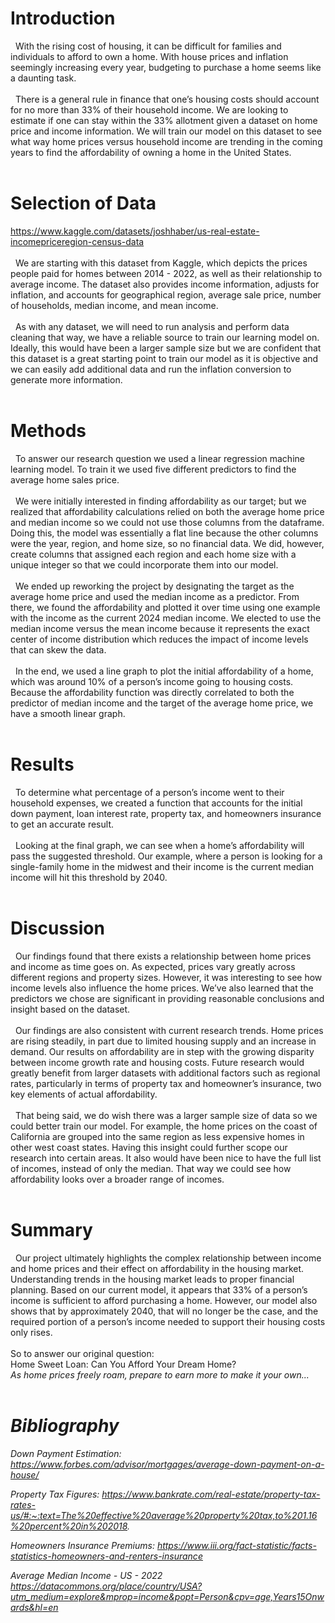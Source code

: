 # Introduction
&nbsp; With the rising cost of housing, it can be difficult for families and individuals to afford to own a home. With house prices and inflation seemingly increasing every year, budgeting to purchase a home seems like a daunting task.
<br>
<br>
&nbsp; There is a general rule in finance that one’s housing costs should account for no more than 33% of their household income. We are looking to estimate if one can stay within the 33% allotment given a dataset on home price and income information. We will train our model on this dataset to see what way home prices versus household income are trending in the coming years to find the affordability of owning a home in the United States.
<br>
<br>
# Selection of Data
https://www.kaggle.com/datasets/joshhaber/us-real-estate-incomepriceregion-census-data
<br>
<br>
&nbsp; We are starting with this dataset from Kaggle, which depicts the prices people paid for homes between 2014 - 2022, as well as their relationship to average income. The dataset also provides income information, adjusts for inflation, and accounts for geographical region, average sale price, number of households, median income, and mean income.
<br>
<br>
&nbsp; As with any dataset, we will need to run analysis and perform data cleaning that way, we have a reliable source to train our learning model on. Ideally, this would have been a larger sample size but we are confident that this dataset is a great starting point to train our model as it is objective and we can easily add additional data and run the inflation conversion to generate more information.
<br>
<br>
# Methods
&nbsp; To answer our research question we used a linear regression machine learning model. To train it we used five different predictors to find the average home sales price. 
<br>
<br>
&nbsp; We were initially interested in finding affordability as our target; but we realized that affordability calculations relied on both the average home price and median income so we could not use those columns from the dataframe. Doing this, the model was essentially a flat line because the other columns were the year, region, and home size, so no financial data. We did,  however, create columns that assigned each region and each home size with a unique integer so that we could incorporate them into our model.
<br>
<br>
&nbsp; We ended up reworking the project by designating the target as the average home price and used the median income as a predictor. From there, we found the affordability and plotted it over time using one example with the income as the current 2024 median income. We elected to use the median income versus the mean income because it represents the exact center of income distribution which reduces the impact of income levels that can skew the data.
<br>
<br>
&nbsp; In the end, we used a line graph to plot the initial affordability of a home, which was around 10% of a person’s income going to housing costs. Because the affordability function was directly correlated to both the predictor of median income and the target of the average home price, we have a smooth linear graph.
<br>
<br>
# Results
&nbsp; To determine what percentage of a person’s income went to their household expenses, we created a function that accounts for the initial down payment, loan interest rate, property tax, and homeowners insurance to get an accurate result.
<br>
<br>
&nbsp; Looking at the final graph, we can see when a home’s affordability will pass the suggested threshold. Our example, where a person is looking for a single-family home in the midwest and their income is the current median income will hit this threshold by 2040. 
<br>
<br>
# Discussion
&nbsp; Our findings found that there exists a relationship between home prices and income as time goes on. As expected, prices vary greatly across different regions and property sizes. However, it was interesting to see how income levels also influence the home prices. We’ve also learned that the predictors we chose are significant in providing reasonable conclusions and insight based on the dataset. 
<br>
<br>
&nbsp; Our findings are also consistent with current research trends. Home prices are rising steadily, in part due to limited housing supply and an increase in demand. Our results on affordability are in step with the growing disparity between income growth rate and housing costs. Future research would greatly benefit from larger datasets with additional factors such as regional rates, particularly in terms of property tax and homeowner’s insurance, two key elements of actual affordability.
<br>
<br>
&nbsp; That being said, we do wish there was a larger sample size of data so we could better train our model. For example, the home prices on the coast of California are grouped into the same region as less expensive homes in other west coast states. Having this insight could further scope our research into certain areas. It also would have been nice to have the full list of incomes, instead of only the median. That way we could see how affordability looks over a broader range of incomes.
<br>
<br>
# Summary
&nbsp; Our project ultimately highlights the complex relationship between income and home prices and their effect on affordability in the housing market. Understanding trends in the housing market leads to proper financial planning. Based on our current model, it appears that 33% of a person’s income is sufficient to afford purchasing a home. However, our model also shows that by approximately 2040, that will no longer be the case, and the required portion of a person’s income needed to support their housing costs only rises.
<br>
<br>
So to answer our original question:
<br>
Home Sweet Loan: Can You Afford Your Dream Home?
<br>
<em>As home prices freely roam, prepare to earn more to make it your own...
<br>
<br>
# Bibliography
Down Payment Estimation: https://www.forbes.com/advisor/mortgages/average-down-payment-on-a-house/

Property Tax Figures:
https://www.bankrate.com/real-estate/property-tax-rates-us/#:~:text=The%20effective%20average%20property%20tax,to%201.16%20percent%20in%202018.

Homeowners Insurance Premiums:
https://www.iii.org/fact-statistic/facts-statistics-homeowners-and-renters-insurance

Average Median Income - US - 2022
https://datacommons.org/place/country/USA?utm_medium=explore&mprop=income&popt=Person&cpv=age,Years15Onwards&hl=en

